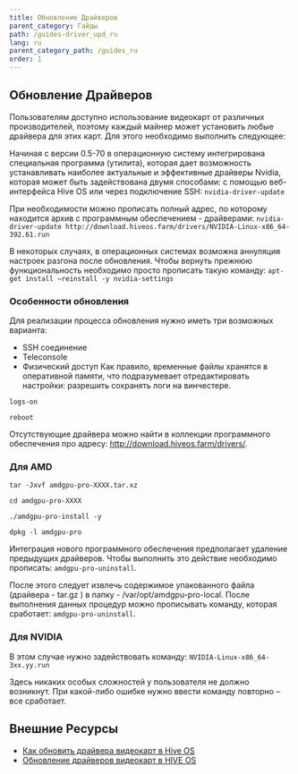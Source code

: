 ```yaml
---
title: Обновление Драйверов
parent_category: Гайды
path: /guides-driver_upd_ru
lang: ru
parent_category_path: /guides_ru
order: 1
---
```


## Обновление Драйверов
Пользователям доступно использование видеокарт от различных производителей, поэтому каждый майнер может установить любые драйвера для этих карт. Для этого необходимо выполнить следующее:

Начиная с версии 0.5-70 в операционную систему интегрирована специальная программа (утилита), которая дает возможность устанавливать наиболее актуальные и эффективные драйверы Nvidia, которая может быть задействована двумя способами: с помощью веб-интерфейса Hive OS или через подключение SSH:
`nvidia-driver-update`

При необходимости можно прописать полный адрес, по которому находится архив с программным обеспечением - драйверами:
`nvidia-driver-update http://download.hiveos.farm/drivers/NVIDIA-Linux-x86_64-392.61.run`

В некоторых случаях, в операционных системах возможна аннуляция настроек разгона после обновления. Чтобы вернуть прежнюю функциональность необходимо просто прописать такую команду:
`apt-get install —reinstall -y nvidia-settings`

### Особенности обновления
Для реализации процесса обновления нужно иметь три возможных варианта:

- SSH соединение
- Teleconsole
- Физический доступ
Как правило, временные файлы хранятся в оперативной памяти, что подразумевает отредактировать настройки: разрешить сохранять логи на винчестере.

`logs-on`

`reboot`

Отсутствующие драйвера можно найти в коллекции программного обеспечения про адресу: http://download.hiveos.farm/drivers/.

### Для AMD
`tar -Jxvf amdgpu-pro-XXXX.tar.xz`

`cd amdgpu-pro-XXXX`

`./amdgpu-pro-install -y`

`dpkg -l amdgpu-pro`

Интеграция нового программного обеспечения предполагает удаление предыдущих драйверов. Чтобы выполнить это действие необходимо прописать:
`amdgpu-pro-uninstall`.

После этого следует извлечь содержимое упакованного файла (драйвера - tar.gz ) в папку - /var/opt/amdgpu-pro-local. После выполнения данных процедур можно прописывать команду, которая сработает: `amdgpu-pro-uninstall`.

### Для NVIDIA
В этом случае нужно задействовать команду:
`NVIDIA-Linux-x86_64-3xx.yy.run`

Здесь никаких особых сложностей у пользователя не должно возникнут. При какой-либо ошибке нужно ввести команду повторно – все сработает.

## Внешние Ресурсы
- <a href="https://just-work.ru/kak-obnovit-drajvera-videokart-v-hive-os">Как обновить драйвера видеокарт в Hive OS</a>
- <a href="http://finance-quality.ru/obnovlenie-drajverov-videokart-v-hive-os/">Обновление драйверов видеокарт в HIVE OS</a>
